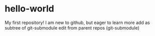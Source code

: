 # hello-world
My first repository!
I am new to github, but eager to learn more
add as subtree of git-submodule 
edit from parent repos (git-submodule)

